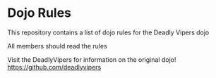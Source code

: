Dojo Rules
==========

This repository contains a list of dojo rules for the Deadly Vipers dojo

All members should read the rules

Visit the DeadlyVipers for information on the original dojo!
https://github.com/deadlyvipers
